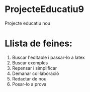 # ProjecteEducatiu9

Projecte educatiu nou

# Llista de feines:

1.  Buscar l'editable i passar-lo a latex
2.  Buscar exemples
3.  Repensar i simplificar
4.  Demanar col·laboració
5.  Redactar de nou
6.  Posar-lo a prova
